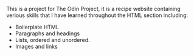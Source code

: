 This is a project for The Odin Project, it is a recipe website containing verious skills that I have learned throughout the 
HTML section including: 
 - Boilerplate HTML
 - Paragraphs and headings
 - Lists, ordered and unordered.
 - Images and links
